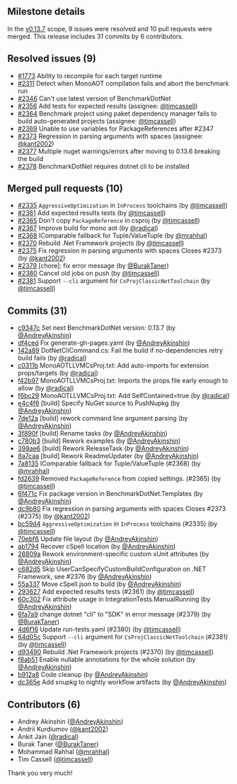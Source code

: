 ## Milestone details

In the [v0.13.7](https://github.com/dotnet/BenchmarkDotNet/issues?q=milestone:v0.13.7) scope, 
9 issues were resolved and 10 pull requests were merged.
This release includes 31 commits by 6 contributors.

## Resolved issues (9)

* [#1773](https://github.com/dotnet/BenchmarkDotNet/issues/1773) Ability to recompile for each target runtime
* [#2311](https://github.com/dotnet/BenchmarkDotNet/issues/2311) Detect when MonoAOT compilation fails and abort the benchmark run
* [#2346](https://github.com/dotnet/BenchmarkDotNet/issues/2346) Can't use latest version of BenchmarkDotNet
* [#2356](https://github.com/dotnet/BenchmarkDotNet/issues/2356) Add tests for expected results (assignee: [@timcassell](https://github.com/timcassell))
* [#2364](https://github.com/dotnet/BenchmarkDotNet/issues/2364) Benchmark project using paket dependency manager fails to build auto-generated projects (assignee: [@timcassell](https://github.com/timcassell))
* [#2369](https://github.com/dotnet/BenchmarkDotNet/issues/2369) Unable to use variables for PackageReferences after #2347
* [#2373](https://github.com/dotnet/BenchmarkDotNet/issues/2373) Regression in parsing arguments with spaces (assignee: [@kant2002](https://github.com/kant2002))
* [#2377](https://github.com/dotnet/BenchmarkDotNet/issues/2377) Multiple nuget warnings/errors after moving to 0.13.6 breaking the build
* [#2378](https://github.com/dotnet/BenchmarkDotNet/issues/2378) BenchmarkDotNet requires dotnet cli to be installed

## Merged pull requests (10)

* [#2335](https://github.com/dotnet/BenchmarkDotNet/pull/2335) `AggressiveOptimization` in `InProcess` toolchains (by [@timcassell](https://github.com/timcassell))
* [#2361](https://github.com/dotnet/BenchmarkDotNet/pull/2361) Add expected results tests (by [@timcassell](https://github.com/timcassell))
* [#2365](https://github.com/dotnet/BenchmarkDotNet/pull/2365) Don't copy `PackageReference` in csproj (by [@timcassell](https://github.com/timcassell))
* [#2367](https://github.com/dotnet/BenchmarkDotNet/pull/2367) Improve build for mono aot (by [@radical](https://github.com/radical))
* [#2368](https://github.com/dotnet/BenchmarkDotNet/pull/2368) IComparable fallback for Tuple/ValueTuple (by [@mrahhal](https://github.com/mrahhal))
* [#2370](https://github.com/dotnet/BenchmarkDotNet/pull/2370) Rebuild .Net Framework projects (by [@timcassell](https://github.com/timcassell))
* [#2375](https://github.com/dotnet/BenchmarkDotNet/pull/2375) Fix regression in parsing arguments with spaces Closes #2373 (by [@kant2002](https://github.com/kant2002))
* [#2379](https://github.com/dotnet/BenchmarkDotNet/pull/2379) [chore]: fix error message (by [@BurakTaner](https://github.com/BurakTaner))
* [#2380](https://github.com/dotnet/BenchmarkDotNet/pull/2380) Cancel old jobs on push (by [@timcassell](https://github.com/timcassell))
* [#2381](https://github.com/dotnet/BenchmarkDotNet/pull/2381) Support `--cli` argument for `CsProjClassicNetToolchain` (by [@timcassell](https://github.com/timcassell))

## Commits (31)

* [c9347c](https://github.com/dotnet/BenchmarkDotNet/commit/c9347c9b319852e9e608182024f14583bc96ba60) Set next BenchmarkDotNet version: 0.13.7 (by [@AndreyAkinshin](https://github.com/AndreyAkinshin))
* [df4ced](https://github.com/dotnet/BenchmarkDotNet/commit/df4cedd86c1135b7a8fdcf25125f7c683bd9cd74) Fix generate-gh-pages.yaml (by [@AndreyAkinshin](https://github.com/AndreyAkinshin))
* [142a89](https://github.com/dotnet/BenchmarkDotNet/commit/142a89e11d17add923501368d9f46e514f8e0ade) DotNetCliCommand.cs: Fail the build if no-dependencies retry build fails (by [@radical](https://github.com/radical))
* [c0311b](https://github.com/dotnet/BenchmarkDotNet/commit/c0311bf687c754ef828928771e205e125ab54db5) MonoAOTLLVMCsProj.txt: Add auto-imports for extension props/targets (by [@radical](https://github.com/radical))
* [f42b97](https://github.com/dotnet/BenchmarkDotNet/commit/f42b9757dd6af5db562cd4ca250558ab0001213d) MonoAOTLLVMCsProj.txt: Imports the props file early enough to allow (by [@radical](https://github.com/radical))
* [f6bc29](https://github.com/dotnet/BenchmarkDotNet/commit/f6bc29bfc75b49387098ddd77ff5aeb096d6fdc2) MonoAOTLLVMCsProj.txt: Add SelfContained=true (by [@radical](https://github.com/radical))
* [e4c4f6](https://github.com/dotnet/BenchmarkDotNet/commit/e4c4f6f4a189e964f8dad4b92573662104355d32) [build] Specify NuGet source to PushNupkg (by [@AndreyAkinshin](https://github.com/AndreyAkinshin))
* [7de12a](https://github.com/dotnet/BenchmarkDotNet/commit/7de12a1d3ee2b37351465ff2175d03d2898f045e) [build] rework command line argument parsing (by [@AndreyAkinshin](https://github.com/AndreyAkinshin))
* [3f890f](https://github.com/dotnet/BenchmarkDotNet/commit/3f890fd4a87dad5718a84a19a0ecff734413a278) [build] Rename tasks (by [@AndreyAkinshin](https://github.com/AndreyAkinshin))
* [c780b3](https://github.com/dotnet/BenchmarkDotNet/commit/c780b3cc6cd3f0e2c398956e49430afa47366061) [build] Rework examples (by [@AndreyAkinshin](https://github.com/AndreyAkinshin))
* [398ae6](https://github.com/dotnet/BenchmarkDotNet/commit/398ae6545ec77aaf395a753d333299c59ab1f591) [build] Rework ReleaseTask (by [@AndreyAkinshin](https://github.com/AndreyAkinshin))
* [8a7caa](https://github.com/dotnet/BenchmarkDotNet/commit/8a7caa7acd6a2b2f5e49b57f225ccbabd268029b) [build] Rework ReadmeUpdater (by [@AndreyAkinshin](https://github.com/AndreyAkinshin))
* [7a8135](https://github.com/dotnet/BenchmarkDotNet/commit/7a8135baac605861635a0b379048c59f1683ca28) IComparable fallback for Tuple/ValueTuple (#2368) (by [@mrahhal](https://github.com/mrahhal))
* [fd2639](https://github.com/dotnet/BenchmarkDotNet/commit/fd2639ff7b9e8353bb48c0eb6668c8bf32d19792) Removed `PackageReference` from copied settings. (#2365) (by [@timcassell](https://github.com/timcassell))
* [6f471c](https://github.com/dotnet/BenchmarkDotNet/commit/6f471cc036ad47c1d57d3723d0eb1a503a544adb) Fix package version in BenchmarkDotNet.Templates (by [@AndreyAkinshin](https://github.com/AndreyAkinshin))
* [dc9b80](https://github.com/dotnet/BenchmarkDotNet/commit/dc9b80443633c4b6837d10d65801868fc75af17c) Fix regression in parsing arguments with spaces Closes #2373 (#2375) (by [@kant2002](https://github.com/kant2002))
* [bc59d4](https://github.com/dotnet/BenchmarkDotNet/commit/bc59d48367b4f4c41305494f265e1f65f8b3ace1) `AggressiveOptimization` in `InProcess` toolchains (#2335) (by [@timcassell](https://github.com/timcassell))
* [70ebf6](https://github.com/dotnet/BenchmarkDotNet/commit/70ebf609922be3fb128f9edbf7dcf5795c3eed3f) Update file layout (by [@AndreyAkinshin](https://github.com/AndreyAkinshin))
* [ab1794](https://github.com/dotnet/BenchmarkDotNet/commit/ab179469574a2c7aca9f56a1d692ef2c253cb77d) Recover cSpell location (by [@AndreyAkinshin](https://github.com/AndreyAkinshin))
* [28809a](https://github.com/dotnet/BenchmarkDotNet/commit/28809a13ae9a7f64b4d81468d3a419a8adc5ceca) Rework environment-specific custom xUnit attributes (by [@AndreyAkinshin](https://github.com/AndreyAkinshin))
* [c682d5](https://github.com/dotnet/BenchmarkDotNet/commit/c682d5200e3b61bfd1866902ca0add014e7f4cad) Skip UserCanSpecifyCustomBuildConfiguration on .NET Framework, see #2376 (by [@AndreyAkinshin](https://github.com/AndreyAkinshin))
* [55a337](https://github.com/dotnet/BenchmarkDotNet/commit/55a33765fa8dc0707484a3c2b094dae2fa5203ca) Move cSpell.json to build (by [@AndreyAkinshin](https://github.com/AndreyAkinshin))
* [293627](https://github.com/dotnet/BenchmarkDotNet/commit/29362726423896a3fa7dca52aff94330195eb47e) Add expected results tests (#2361) (by [@timcassell](https://github.com/timcassell))
* [60c302](https://github.com/dotnet/BenchmarkDotNet/commit/60c3029fd6db84e2993e6a9f4d2f344c605dd2f3) Fix attribute usage in IntegrationTests.ManualRunning (by [@AndreyAkinshin](https://github.com/AndreyAkinshin))
* [6fa7a9](https://github.com/dotnet/BenchmarkDotNet/commit/6fa7a91444b01029cc2ed81c90e237ae3e36c595) change dotnet "cli" to "SDK" in error message (#2379) (by [@BurakTaner](https://github.com/BurakTaner))
* [4d6f16](https://github.com/dotnet/BenchmarkDotNet/commit/4d6f1681d0a592e5a27e2a4097ca586d4034598b) Update run-tests.yaml (#2380) (by [@timcassell](https://github.com/timcassell))
* [64d05c](https://github.com/dotnet/BenchmarkDotNet/commit/64d05c6a779389b32c4b11fd35046328476f2c89) Support `--cli` argument for `CsProjClassicNetToolchain` (#2381) (by [@timcassell](https://github.com/timcassell))
* [d93490](https://github.com/dotnet/BenchmarkDotNet/commit/d93490d1fc9a6c56ab20dc4ba75d8e8ac2e3ebfd) Rebuild .Net Framework projects (#2370) (by [@timcassell](https://github.com/timcassell))
* [f8ab51](https://github.com/dotnet/BenchmarkDotNet/commit/f8ab51870b9a3d5493a861bc395fea9a0a6ace27) Enable nullable annotations for the whole solution (by [@AndreyAkinshin](https://github.com/AndreyAkinshin))
* [b912a8](https://github.com/dotnet/BenchmarkDotNet/commit/b912a8e70273761fd468a35c9176be0e50f7ed31) Code cleanup (by [@AndreyAkinshin](https://github.com/AndreyAkinshin))
* [dc365e](https://github.com/dotnet/BenchmarkDotNet/commit/dc365e1cf06089d8cca7b4cb7c98b4b402c14681) Add snupkg to nightly workflow artifacts (by [@AndreyAkinshin](https://github.com/AndreyAkinshin))

## Contributors (6)

* Andrey Akinshin ([@AndreyAkinshin](https://github.com/AndreyAkinshin))
* Andrii Kurdiumov ([@kant2002](https://github.com/kant2002))
* Ankit Jain ([@radical](https://github.com/radical))
* Burak Taner ([@BurakTaner](https://github.com/BurakTaner))
* Mohammad Rahhal ([@mrahhal](https://github.com/mrahhal))
* Tim Cassell ([@timcassell](https://github.com/timcassell))

Thank you very much!

